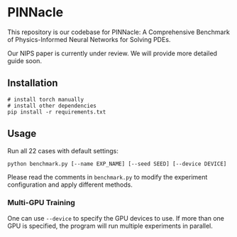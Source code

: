 # PINNacle

This repository is our codebase for PINNacle: A Comprehensive Benchmark of
Physics-Informed Neural Networks for Solving PDEs.

Our NIPS paper is currently under review. We will provide more detailed guide soon.

## Installation

```shell
# install torch manually
# install other dependencies
pip install -r requirements.txt
```

## Usage

Run all 22 cases with default settings:

```shell
python benchmark.py [--name EXP_NAME] [--seed SEED] [--device DEVICE]
```

Please read the comments in `benchmark.py` to modify the experiment configuration and apply different methods.

### Multi-GPU Training

One can use `--device` to specify the GPU devices to use. If more than one GPU is specified, the program will run multiple experiments in parallel.
